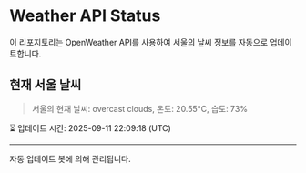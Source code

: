 
# Weather API Status

이 리포지토리는 OpenWeather API를 사용하여 서울의 날씨 정보를 자동으로 업데이트합니다.

## 현재 서울 날씨
> 서울의 현재 날씨: overcast clouds, 온도: 20.55°C, 습도: 73%

⏳ 업데이트 시간: 2025-09-11 22:09:18 (UTC)

---
자동 업데이트 봇에 의해 관리됩니다.
